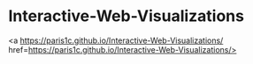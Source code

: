 # Interactive-Web-Visualizations

<a https://paris1c.github.io/Interactive-Web-Visualizations/ href=https://paris1c.github.io/Interactive-Web-Visualizations/></a>
